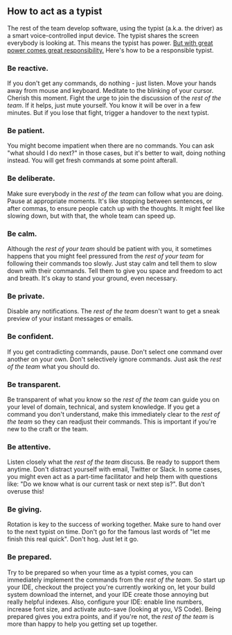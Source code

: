 ## How to act as a typist

The rest of the team develop software, using the typist (a.k.a. the driver) as a smart voice-controlled input device.
The typist shares the screen everybody is looking at.
This means the typist has power. 
[But with great power comes great responsibility.](https://en.wikipedia.org/wiki/With_great_power_comes_great_responsibility)
Here's how to be a responsible typist.

### Be reactive.
If you don't get any commands, do nothing - just listen. 
Move your hands away from mouse and keyboard. 
Meditate to the blinking of your cursor. 
Cherish this moment. 
Fight the urge to join the discussion of the *rest of the team*.
If it helps, just mute yourself.
You know it will be over in a few minutes.
But if you lose that fight, trigger a handover to the next typist.

### Be patient.
You might become impatient when there are no commands.
You can ask "what should I do next?" in those cases, but it's better to wait, doing nothing instead.
You will get fresh commands at some point afterall.

### Be deliberate.
Make sure everybody in the *rest of the team* can follow what you are doing.
Pause at appropriate moments.
It's like stopping between sentences, or after commas, to ensure people catch up with the thoughts.
It might feel like slowing down, but with that, the whole team can speed up.

### Be calm.
Although the *rest of your team* should be patient with you, it sometimes happens that you might feel pressured from the *rest of your team* for following their commands too slowly.
Just stay calm and tell them to slow down with their commands.
Tell them to give you space and freedom to act and breath.
It's okay to stand your ground, even necessary.

### Be private.
Disable any notifications.
The *rest of the team* doesn't want to get a sneak preview of your instant messages or emails.

### Be confident.
If you get contradicting commands, pause.
Don't select one command over another on your own.
Don't selectively ignore commands.
Just ask the *rest of the team* what you should do.

### Be transparent.
Be transparent of what you know so the *rest of the team* can guide you on your level of domain, technical, and system knowledge.
If you get a command you don't understand, make this immediately clear to the *rest of the team* so they can readjust their commands.
This is important if you're new to the craft or the team.

### Be attentive.
Listen closely what the *rest of the team* discuss.
Be ready to support them anytime.
Don't distract yourself with email, Twitter or Slack.
In some cases, you might even act as a part-time facilitator and help them with questions like: "Do we know what is our current task or next step is?".
But don't overuse this!

### Be giving.
Rotation is key to the success of working together.
Make sure to hand over to the next typist on time.
Don't go for the famous last words of "let me finish this real quick".
Don't hog.
Just let it go.

### Be prepared.
Try to be prepared so when your time as a typist comes, you can immediately implement the commands from the *rest of the team*.
So start up your IDE, checkout the project you're currently working on, let your build system download the internet, and your IDE create those annoying but really helpful indexes.
Also, configure your IDE: enable line numbers, increase font size, and activate auto-save (looking at you, VS Code).
Being prepared gives you extra points, and if you're not, the *rest of the team* is more than happy to help you getting set up together.



